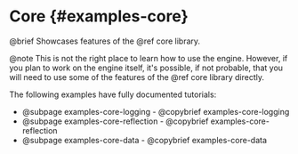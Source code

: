 # Core {#examples-core}

@brief Showcases features of the @ref core library.

@note This is not the right place to learn how to use the engine. However, if
you plan to work on the engine itself, it's possible, if not probable, that you
will need to use some of the features of the @ref core library directly.

The following examples have fully documented tutorials:

- @subpage examples-core-logging - @copybrief examples-core-logging
- @subpage examples-core-reflection - @copybrief examples-core-reflection
- @subpage examples-core-data - @copybrief examples-core-data
